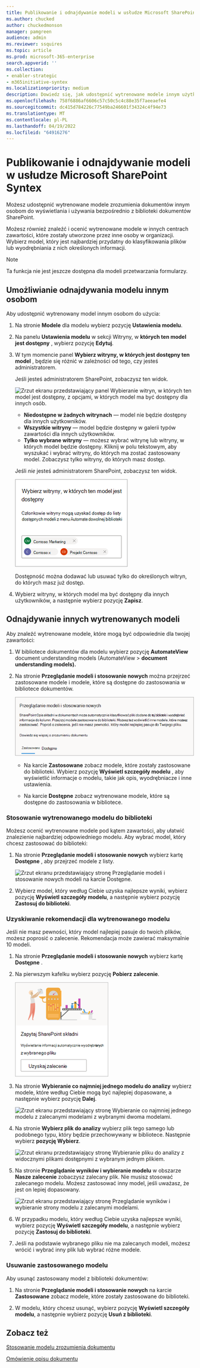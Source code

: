 ```yaml
---
title: Publikowanie i odnajdywanie modeli w usłudze Microsoft SharePoint Syntex
ms.author: chucked
author: chuckedmonson
manager: pamgreen
audience: admin
ms.reviewer: ssquires
ms.topic: article
ms.prod: microsoft-365-enterprise
search.appverid: ''
ms.collection:
- enabler-strategic
- m365initiative-syntex
ms.localizationpriority: medium
description: Dowiedz się, jak udostępnić wytrenowane modele innym użytkownikom i jak stosować inne wytrenowane modele w usłudze Microsoft SharePoint Syntex.
ms.openlocfilehash: 758f6886af6606c57c50c5c4c88e35f7aeeaefe4
ms.sourcegitcommit: dc415d784226c77549ba246601f34324c4f94e73
ms.translationtype: MT
ms.contentlocale: pl-PL
ms.lasthandoff: 04/19/2022
ms.locfileid: "64916276"
---
```

# <a name="publish-and-discover-models-in-microsoft-sharepoint-syntex"></a>Publikowanie i odnajdywanie modeli w usłudze Microsoft SharePoint Syntex

Możesz udostępnić wytrenowane modele zrozumienia dokumentów innym osobom do wyświetlania i używania bezpośrednio z biblioteki dokumentów SharePoint. 

Możesz również znaleźć i ocenić wytrenowane modele w innych centrach zawartości, które zostały utworzone przez inne osoby w organizacji. Wybierz model, który jest najbardziej przydatny do klasyfikowania plików lub wyodrębniania z nich określonych informacji. 

> [!NOTE]
> Ta funkcja nie jest jeszcze dostępna dla modeli przetwarzania formularzy.

## <a name="make-your-model-discoverable-to-others"></a>Umożliwianie odnajdywania modelu innym osobom

Aby udostępnić wytrenowany model innym osobom do użycia:

1. Na stronie **Modele** dla modelu wybierz pozycję **Ustawienia modelu**.

2. Na panelu **Ustawienia modelu** w sekcji Witryny, w **których ten model jest dostępny** , wybierz pozycję **Edytuj**.

3. W tym momencie panel **Wybierz witryny, w których jest dostępny ten model** , będzie się różnić w zależności od tego, czy jesteś administratorem. 

    Jeśli jesteś administratorem SharePoint, zobaczysz ten widok.

    ![Zrzut ekranu przedstawiający panel Wybieranie witryn, w których ten model jest dostępny, z opcjami, w których model ma być dostępny dla innych osób.](../media/content-understanding/select-sites.png)

    - **Niedostępne w żadnych witrynach** — model nie będzie dostępny dla innych użytkowników.
    - **Wszystkie witryny** — model będzie dostępny w galerii typów zawartości dla innych użytkowników.
    - **Tylko wybrane witryny** — możesz wybrać witrynę lub witryny, w których model będzie dostępny. Kliknij w polu tekstowym, aby wyszukać i wybrać witryny, do których ma zostać zastosowany model. Zobaczysz tylko witryny, do których masz dostęp.

    Jeśli *nie* jesteś administratorem SharePoint, zobaczysz ten widok.

    ![Zrzut ekranu przedstawiający panel Wybieranie witryn, w których ten model jest dostępny, przedstawiający opcje dla użytkowników końcowych z tylko kilkoma dostępnymi witrynami.](../media/content-understanding/select-site-user.png)

    Dostępność można dodawać lub usuwać tylko do określonych witryn, do których masz już dostęp.

4. Wybierz witryny, w których model ma być dostępny dla innych użytkowników, a następnie wybierz pozycję **Zapisz**.

## <a name="discover-other-trained-models"></a>Odnajdywanie innych wytrenowanych modeli

Aby znaleźć wytrenowane modele, które mogą być odpowiednie dla twojej zawartości:

1. W bibliotece dokumentów dla modelu wybierz pozycję **AutomateView** document understanding models (AutomateView  > **document understanding models).**

2. Na stronie **Przeglądanie modeli i stosowanie nowych** można przejrzeć zastosowane modele i modele, które są dostępne do zastosowania w bibliotece dokumentów.

    ![Zrzut ekranu przedstawiający stronę Przeglądanie modeli i stosowanie nowych z wyświetlonymi kartami Zastosowane i Dostępne.](../media/content-understanding/review-models-apply-new-ones.png)

   - Na karcie **Zastosowane** zobacz modele, które zostały zastosowane do biblioteki. Wybierz pozycję **Wyświetl szczegóły modelu** , aby wyświetlić informacje o modelu, takie jak opis, wyodrębniacze i inne ustawienia.
   
   - Na karcie **Dostępne** zobacz wytrenowane modele, które są dostępne do zastosowania w bibliotece.


### <a name="apply-a-trained-model-to-your-library"></a>Stosowanie wytrenowanego modelu do biblioteki

Możesz ocenić wytrenowane modele pod kątem zawartości, aby ułatwić znalezienie najbardziej odpowiedniego modelu. Aby wybrać model, który chcesz zastosować do biblioteki:

1. Na stronie **Przeglądanie modeli i stosowanie nowych** wybierz kartę **Dostępne** , aby przejrzeć modele z listy.

    ![Zrzut ekranu przedstawiający stronę Przeglądanie modeli i stosowanie nowych modeli na karcie Dostępne.](../media/content-understanding/available-models-to-apply.png)

2. Wybierz model, który według Ciebie uzyska najlepsze wyniki, wybierz pozycję **Wyświetl szczegóły modelu**, a następnie wybierz pozycję **Zastosuj do biblioteki**.

### <a name="get-a-recommendation-for-a-trained-model"></a>Uzyskiwanie rekomendacji dla wytrenowanego modelu

Jeśli nie masz pewności, który model najlepiej pasuje do twoich plików, możesz poprosić o zalecenie. Rekomendacja może zawierać maksymalnie 10 modeli.

1. Na stronie **Przeglądanie modeli i stosowanie nowych** wybierz kartę **Dostępne** .

2. Na pierwszym kafelku wybierz pozycję **Pobierz zalecenie**.

    ![Zrzut ekranu przedstawiający stronę Przeglądanie modeli i stosowanie nowych z opcją Pobierz zalecenie na karcie Dostępne.](../media/content-understanding/get-recommendation.png)

3. Na stronie **Wybieranie co najmniej jednego modelu do analizy** wybierz modele, które według Ciebie mogą być najlepiej dopasowane, a następnie wybierz pozycję **Dalej**.

    ![Zrzut ekranu przedstawiający stronę Wybieranie co najmniej jednego modelu z zalecanymi modelami z wybranymi dwoma modelami.](../media/content-understanding/recommendation-results.png)

4. Na stronie **Wybierz plik do analizy** wybierz plik tego samego lub podobnego typu, który będzie przechowywany w bibliotece. Następnie wybierz **pozycję Wybierz**.

    ![Zrzut ekranu przedstawiający stronę Wybieranie pliku do analizy z widocznymi plikami dostępnymi z wybranym jednym plikiem.](../media/content-understanding/file-to-analyze.png)

5. Na stronie **Przeglądanie wyników i wybieranie modelu** w obszarze **Nasze zalecenie** zobaczysz zalecany plik. Nie musisz stosować zalecanego modelu. Możesz zastosować inny model, jeśli uważasz, że jest on lepiej dopasowany.

    ![Zrzut ekranu przedstawiający stronę Przeglądanie wyników i wybieranie strony modelu z zalecanymi modelami.](../media/content-understanding/review-results.png)

6. W przypadku modelu, który według Ciebie uzyska najlepsze wyniki, wybierz pozycję **Wyświetl szczegóły modelu**, a następnie wybierz pozycję **Zastosuj do biblioteki**.

7. Jeśli na podstawie wybranego pliku nie ma zalecanych modeli, możesz wrócić i wybrać inny plik lub wybrać różne modele.

### <a name="remove-an-applied-model"></a>Usuwanie zastosowanego modelu

Aby usunąć zastosowany model z biblioteki dokumentów:

1. Na stronie **Przeglądanie modeli i stosowanie nowych** na karcie **Zastosowane** zobacz modele, które zostały zastosowane do biblioteki.

2. W modelu, który chcesz usunąć, wybierz pozycję **Wyświetl szczegóły modelu**, a następnie wybierz pozycję **Usuń z biblioteki**.


## <a name="see-also"></a>Zobacz też

[Stosowanie modelu zrozumienia dokumentu](apply-a-model.md)

[Omówienie opisu dokumentu](document-understanding-overview.md)
